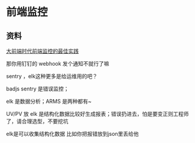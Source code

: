 # 前端监控

## 资料
[大前端时代前端监控的最佳实践](https://zhuanlan.zhihu.com/p/38641030)

那你用钉钉的 webhook 发个通知不就行了嘛

sentry ，elk这种更多是给运维用的吧？

badjs sentry 是错误监控；

elk 是数据分析；ARMS 是两种都有~

UV/PV 放 elk 是结构化数据比较好生成报表；错误扔进去，怕是要变正则工程师了，请合理选型，不要挖坑

elk是可以收集结构化数据 比如你把报错放到json里丢给他